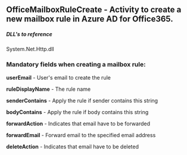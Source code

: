 ## OfficeMailboxRuleCreate - Activity to create a new mailbox rule in Azure AD for Office365.

##### DLL's to reference
System.Net.Http.dll


### Mandatory fields when creating a mailbox rule:

**userEmail**		  - User's email to create the rule

**ruleDisplayName**   - The rule name

**senderContains**    - Apply the rule if sender contains this string

**bodyContains**	  - Apply the rule if body contains this string

**forwardAction**	  - Indicates that email have to be forwarded

**forwardEmail**      - Forward email to the specified email address

**deleteAction**      - Indicates that email have to be deleted

